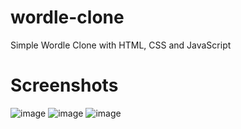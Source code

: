 # wordle-clone
Simple Wordle Clone with HTML, CSS and JavaScript

# Screenshots
![image](https://user-images.githubusercontent.com/43556507/172355920-3b30dff5-d0e9-4716-b26f-431624ef16c7.png)
![image](https://user-images.githubusercontent.com/43556507/172356061-8c96c83c-8285-44be-8263-64a4196c3101.png)
![image](https://user-images.githubusercontent.com/43556507/172356249-8ce4e1e0-1dbe-4889-9c32-8c541eb8de44.png)
